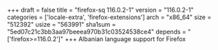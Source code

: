 +++
draft = false
title = "firefox-sq 116.0.2-1"
version = "116.0.2-1"
categories = ['locale-extra', 'firefox-extensions']
arch = "x86_64"
size = "512392"
usize = "563991"
sha1sum = "5ed07c21c3bb3aa97beeea970b31c03524538ce4"
depends = "['firefox>=116.0.2']"
+++
Albanian language support for Firefox
